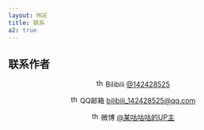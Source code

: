 ```yaml
---
layout: MGE
title: 联系
a2: true
---
```

<h2>联系作者</h2>

<p style="text-align:center;">
	<img src="https://www.bilibili.com/favicon.ico" alt="the Icon of Bilibli without Chen Rui or his all family members" width="16" height="16"/>
	Bilibili
	<a class="text" href="https://space.bilibili.com/250105429">@142428525</a>
</p>

<p style="text-align:center;">
	<img src="https://mail.qq.com/favicon.ico" alt="the Icon of QQ Mail" width="16" height="16"/>
	QQ邮箱
	<a class="text" href="mailto:bilibili_142428525@qq.com">bilibili_142428525@qq.com</a>
</p>

<p style="text-align:center;">
	<img src="https://www.weibo.com/favicon.ico" alt="the Icon of Weibo" width="16" height="16"/>
	微博
	<a class="text" href="https://weibo.com/6096798195/profile">@某咕咕咕的UP主</a>
</p>
